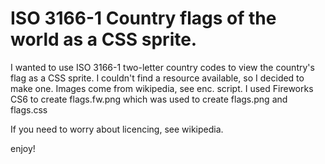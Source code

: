 # ISO 3166-1 Country flags of the world as a CSS sprite.
I wanted to use ISO 3166-1 two-letter country codes to view the country's flag as a CSS sprite.  I couldn't find a resource available, so I decided to make one.
Images come from wikipedia, see enc. script.  I used Fireworks CS6 to create flags.fw.png which was used to create flags.png and flags.css

If you need to worry about licencing, see wikipedia.

enjoy!
